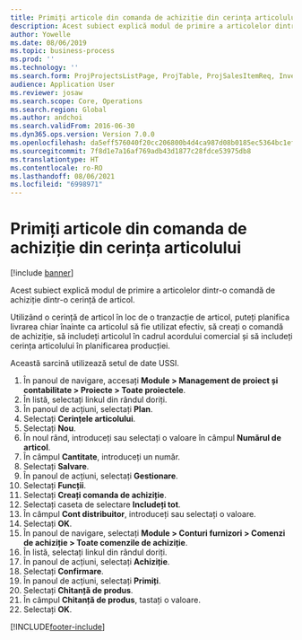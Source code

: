 ```yaml
---
title: Primiți articole din comanda de achiziție din cerința articolului
description: Acest subiect explică modul de primire a articolelor dintr-o comandă de achiziție dintr-o cerință de articol.
author: Yowelle
ms.date: 08/06/2019
ms.topic: business-process
ms.prod: ''
ms.technology: ''
ms.search.form: ProjProjectsListPage, ProjTable, ProjSalesItemReq, InventItemIdLookupSimple, PurchCreateFromSalesOrder, VendAccountItemLookup, PurchTable, PurchEditLines
audience: Application User
ms.reviewer: josaw
ms.search.scope: Core, Operations
ms.search.region: Global
ms.author: andchoi
ms.search.validFrom: 2016-06-30
ms.dyn365.ops.version: Version 7.0.0
ms.openlocfilehash: da5eff576040f20cc206800b4d4ca987d08b0185ec5364bc1efc940f85d36371
ms.sourcegitcommit: 7f8d1e7a16af769adb43d1877c28fdce53975db8
ms.translationtype: HT
ms.contentlocale: ro-RO
ms.lasthandoff: 08/06/2021
ms.locfileid: "6998971"
---
```

# <a name="receive-items-on-purchase-order-from-item-requirement"></a>Primiți articole din comanda de achiziție din cerința articolului

[!include [banner](../../includes/banner.md)]

Acest subiect explică modul de primire a articolelor dintr-o comandă de achiziție dintr-o cerință de articol.

Utilizând o cerință de articol în loc de o tranzacție de articol, puteți planifica livrarea chiar înainte ca articolul să fie utilizat efectiv, să creați o comandă de achiziție, să includeți articolul în cadrul acordului comercial și să includeți cerința articolului în planificarea producției. 

Această sarcină utilizează setul de date USSI.

1. În panoul de navigare, accesați **Module > Management de proiect și contabilitate > Proiecte > Toate proiectele**.
2. În listă, selectați linkul din rândul doriți.
3. În panoul de acțiuni, selectați **Plan**.
4. Selectați **Cerințele articolului**.
5. Selectați **Nou**.
6. În noul rând, introduceți sau selectați o valoare în câmpul **Numărul de articol**.
7. În câmpul **Cantitate**, introduceți un număr.
8. Selectați **Salvare**.
9. În panoul de acțiuni, selectați **Gestionare**.
10. Selectați **Funcții**.
11. Selectați **Creați comanda de achiziție**.
12. Selectați caseta de selectare **Includeți tot**.
13. În câmpul **Cont distribuitor**, introduceți sau selectați o valoare.
14. Selectați **OK**.
15. În panoul de navigare, selectați **Module > Conturi furnizori > Comenzi de achiziție > Toate comenzile de achiziție**.
16. În listă, selectați linkul din rândul doriți.
17. În panoul de acțiuni, selectați **Achiziție**.
18. Selectați **Confirmare**.
19. În panoul de acțiuni, selectați **Primiți**.
20. Selectați **Chitanță de produs**.
21. În câmpul **Chitanță de produs**, tastați o valoare.
22. Selectați **OK**.



[!INCLUDE[footer-include](../../includes/footer-banner.md)]